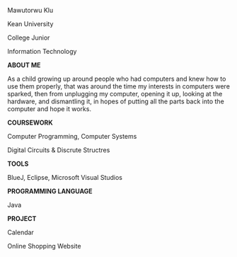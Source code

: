 Mawutorwu Klu

Kean University

College Junior

Information Technology

**ABOUT ME**

As a child growing up around people who had computers and knew how to use them properly, that was around the time my interests in computers were sparked, then from unplugging my computer, opening it up, looking at the hardware, and dismantling it, in hopes of putting all the parts back into the computer and hope it works.

**COURSEWORK**

Computer Programming, Computer Systems

Digital Circuits & Discrute Structres 

**TOOLS**

BlueJ, Eclipse, Microsoft Visual Studios

**PROGRAMMING LANGUAGE** 

Java

**PROJECT**

Calendar 

Online Shopping Website 




